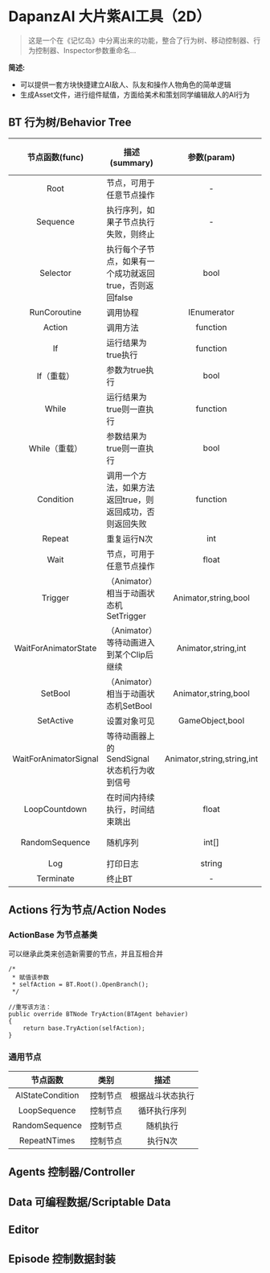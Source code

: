# DapanzAI 大片紫AI工具（2D）

> 这是一个在《记忆岛》中分离出来的功能，整合了行为树、移动控制器、行为控制器、Inspector参数重命名...

**简述:**
  - 可以提供一套方块快捷建立AI敌人、队友和操作人物角色的简单逻辑
  - 生成Asset文件，进行组件赋值，方面给美术和策划同学编辑敌人的AI行为

## BT 行为树/Behavior Tree
| 节点函数(func) | 描述 (summary) | 参数(param) | 参数含义(param means) |
| :----: | ----------------------------- | :----------: |:----------: |
| Root |节点，可用于任意节点操作|	 -  |	 -  |
| Sequence |执行序列，如果子节点执行失败，则终止|	 -  |	 -  |
| Selector |执行每个子节点，如果有一个成功就返回true，否则返回false|	 bool  |	 是否随机执行  |
| RunCoroutine |调用协程|	 IEnumerator  |	 协程  |
| Action |调用方法|	 function  |	 方法  |
| If |运行结果为true执行|	 function  |	 运行的方法  |
| If（重载） |参数为true执行|	 bool  |	 参数  |
| While |运行结果为true则一直执行|	 function  |	 运行的方法  |
| While（重载） |参数结果为true则一直执行|	 bool  |	 参数  |
| Condition |调用一个方法，如果方法返回true，则返回成功，否则返回失败|	 function  |	 运行的方法  |
| Repeat |重复运行N次|	 int  |	 运行的次数  |
| Wait |  	节点，可用于任意节点操作         |	 float  |	 等待的时间  |
| Trigger |（Animator）相当于动画状态机SetTrigger|	 Animator,string,bool  |	 状态机，状态名称，不用Reset=true  |
| WaitForAnimatorState |（Animator）等待动画进入到某个Clip后继续|	 Animator,string,int  |	 状态机，状态名，Layer  |
| SetBool |（Animator）相当于动画状态机SetBool|	 Animator,string,bool  |	 状态机，状态名，值  |
| SetActive |设置对象可见|	 GameObject,bool  |	 对象,可见 |
| WaitForAnimatorSignal |等待动画器上的SendSignal状态机行为收到信号|	 Animator,string,string,int  |	 状态机，状态名，动画状态，Layer  |
| LoopCountdown | 在时间内持续执行，时间结束跳出|	 float  |	 执行时间  |
| RandomSequence | 随机序列|	 int[]  |	 权重（不填则全为1）  |
| Log |打印日志|	 string  |	 文本内容  |
| Terminate | 终止BT|	 -  |	 -  |

## Actions 行为节点/Action Nodes
### ActionBase 为节点基类
可以继承此类来创造新需要的节点，并且互相合并
```
/*
 * 赋值该参数
 * selfAction = BT.Root().OpenBranch();
 */
    
//重写该方法：
public override BTNode TryAction(BTAgent behavier)
{
    return base.TryAction(selfAction);
}
```
### 通用节点
| 节点函数 | 类别 | 描述 |
| :----: | ----------------------------- | :----------: |
| AIStateCondition |控制节点|	 根据战斗状态执行  |
| LoopSequence |控制节点|	 循环执行序列  |
| RandomSequence |控制节点|	 随机执行  |
| RepeatNTimes |控制节点|	 执行N次  |
## Agents 控制器/Controller

## Data 可编程数据/Scriptable Data

## Editor

## Episode 控制数据封装
